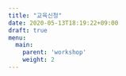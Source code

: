 ```yaml
---
title: "교육신청"
date: 2020-05-13T18:19:22+09:00
draft: true
menu:
  main:
    parent: 'workshop'
    weight: 2
---
```


